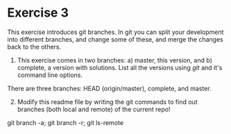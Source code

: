 # Exercise 3

This exercise introduces git branches. In git you can split your development into different branches, and change some of these, and merge the changes back to the others.

1. This exercise comes in two branches: a) master, this version, and b) complete, a version with solutions. List all the versions using _git_ and it's command line options.

There are three branches: HEAD (origin/master), complete, and master.

2. Modify this readme file by writing the git commands to find out branches (both local and remote) of the current repo!

git branch -a; git branch -r; git ls-remote
